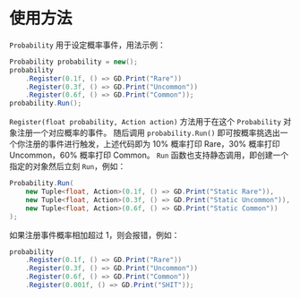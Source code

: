 # 使用方法
`Probability` 用于设定概率事件，用法示例：
```csharp
Probability probability = new();
probability
	.Register(0.1f, () => GD.Print("Rare"))
	.Register(0.3f, () => GD.Print("Uncommon"))
	.Register(0.6f, () => GD.Print("Common"));
probability.Run();
```
`Register(float probability, Action action)` 方法用于在这个 `Probability` 对象注册一个对应概率的事件。
随后调用 `probability.Run()` 即可按概率挑选出一个你注册的事件进行触发，上述代码即为 10% 概率打印 Rare，30% 概率打印 Uncommon，60% 概率打印 Common。
`Run` 函数也支持静态调用，即创建一个指定的对象然后立刻 `Run`，例如：
```csharp
Probability.Run(
	new Tuple<float, Action>(0.1f, () => GD.Print("Static Rare")),
	new Tuple<float, Action>(0.3f, () => GD.Print("Static Uncommon")),
	new Tuple<float, Action>(0.6f, () => GD.Print("Static Common"))
);
```
如果注册事件概率相加超过 1，则会报错，例如：
```csharp
probability
	.Register(0.1f, () => GD.Print("Rare"))
	.Register(0.3f, () => GD.Print("Uncommon"))
	.Register(0.6f, () => GD.Print("Common"))
	.Register(0.001f, () => GD.Print("SHIT"));
```